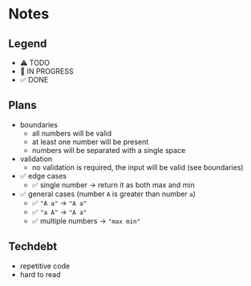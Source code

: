 # Notes

## Legend

- ⚠ TODO
- 🚧 IN PROGRESS
- ✅ DONE

## Plans

- boundaries
  - all numbers will be valid
  - at least one number will be present
  - numbers will be separated with a single space
- validation
  - no validation is required, the input will be valid (see boundaries)
- ✅ edge cases
  - ✅ single number -> return it as both max and min
- ✅ general cases (number `A` is greater than number `a`)
  - ✅ `"A a"` -> `"A a"`
  - ✅ `"a A"` -> `"A a"`
  - ✅ multiple numbers -> `"max min"`

## Techdebt
- repetitive code
- hard to read
